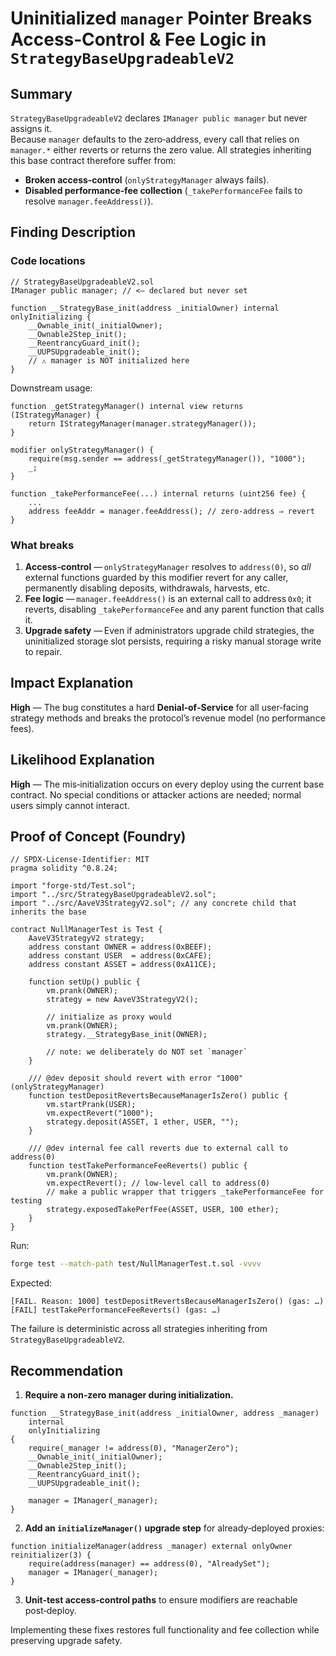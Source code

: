 # Uninitialized `manager` Pointer Breaks Access‑Control & Fee Logic in `StrategyBaseUpgradeableV2`

## Summary
`StrategyBaseUpgradeableV2` declares `IManager public manager` but never assigns it.  
Because `manager` defaults to the zero‑address, every call that relies on `manager.*` either reverts or returns the zero value. All strategies inheriting this base contract therefore suffer from:

* **Broken access‑control** (`onlyStrategyManager` always fails).
* **Disabled performance‑fee collection** (`_takePerformanceFee` fails to resolve `manager.feeAddress()`).

## Finding Description
### Code locations
```solidity
// StrategyBaseUpgradeableV2.sol
IManager public manager; // <— declared but never set

function __StrategyBase_init(address _initialOwner) internal onlyInitializing {
    __Ownable_init(_initialOwner);
    __Ownable2Step_init();
    __ReentrancyGuard_init();
    __UUPSUpgradeable_init();
    // ⚠️ manager is NOT initialized here
}
```

Downstream usage:

```solidity
function _getStrategyManager() internal view returns (IStrategyManager) {
    return IStrategyManager(manager.strategyManager());
}

modifier onlyStrategyManager() {
    require(msg.sender == address(_getStrategyManager()), "1000");
    _;
}

function _takePerformanceFee(...) internal returns (uint256 fee) {
    ...
    address feeAddr = manager.feeAddress(); // zero‑address ⇒ revert
}
```

### What breaks
1. **Access‑control** — `onlyStrategyManager` resolves to `address(0)`, so _all_ external functions guarded by this modifier revert for any caller, permanently disabling deposits, withdrawals, harvests, etc.
2. **Fee logic** — `manager.feeAddress()` is an external call to address `0x0`; it reverts, disabling `_takePerformanceFee` and any parent function that calls it.
3. **Upgrade safety** — Even if administrators upgrade child strategies, the uninitialized storage slot persists, requiring a risky manual storage write to repair.

## Impact Explanation
**High** — The bug constitutes a hard **Denial‑of‑Service** for all user‑facing strategy methods and breaks the protocol’s revenue model (no performance fees).

## Likelihood Explanation
**High** — The mis‑initialization occurs on every deploy using the current base contract. No special conditions or attacker actions are needed; normal users simply cannot interact.

## Proof of Concept (Foundry)

```solidity
// SPDX-License-Identifier: MIT
pragma solidity ^0.8.24;

import "forge-std/Test.sol";
import "../src/StrategyBaseUpgradeableV2.sol";
import "../src/AaveV3StrategyV2.sol"; // any concrete child that inherits the base

contract NullManagerTest is Test {
    AaveV3StrategyV2 strategy;
    address constant OWNER = address(0xBEEF);
    address constant USER  = address(0xCAFE);
    address constant ASSET = address(0xA11CE);

    function setUp() public {
        vm.prank(OWNER);
        strategy = new AaveV3StrategyV2();

        // initialize as proxy would
        vm.prank(OWNER);
        strategy.__StrategyBase_init(OWNER);

        // note: we deliberately do NOT set `manager`
    }

    /// @dev deposit should revert with error "1000" (onlyStrategyManager)
    function testDepositRevertsBecauseManagerIsZero() public {
        vm.startPrank(USER);
        vm.expectRevert("1000");
        strategy.deposit(ASSET, 1 ether, USER, "");
    }

    /// @dev internal fee call reverts due to external call to address(0)
    function testTakePerformanceFeeReverts() public {
        vm.prank(OWNER);
        vm.expectRevert(); // low‑level call to address(0)
        // make a public wrapper that triggers _takePerformanceFee for testing
        strategy.exposedTakePerfFee(ASSET, USER, 100 ether);
    }
}
```

Run:
```bash
forge test --match-path test/NullManagerTest.t.sol -vvvv
```

Expected:
```
[FAIL. Reason: 1000] testDepositRevertsBecauseManagerIsZero() (gas: …)
[FAIL] testTakePerformanceFeeReverts() (gas: …)
```

The failure is deterministic across all strategies inheriting from `StrategyBaseUpgradeableV2`.

## Recommendation
1. **Require a non‑zero manager during initialization.**

```solidity
function __StrategyBase_init(address _initialOwner, address _manager)
    internal
    onlyInitializing
{
    require(_manager != address(0), "ManagerZero");
    __Ownable_init(_initialOwner);
    __Ownable2Step_init();
    __ReentrancyGuard_init();
    __UUPSUpgradeable_init();

    manager = IManager(_manager);
}
```

2. **Add an `initializeManager()` upgrade step** for already‑deployed proxies:

```solidity
function initializeManager(address _manager) external onlyOwner reinitializer(3) {
    require(address(manager) == address(0), "AlreadySet");
    manager = IManager(_manager);
}
```

3. **Unit‑test access‑control paths** to ensure modifiers are reachable post‑deploy.

Implementing these fixes restores full functionality and fee collection while preserving upgrade safety.
